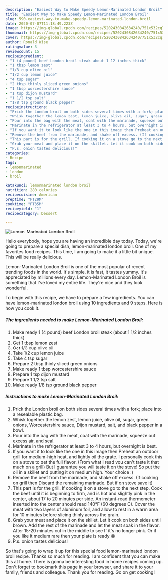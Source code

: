 ```yaml
---
description: "Easiest Way to Make Speedy Lemon-Marinated London Broil"
title: "Easiest Way to Make Speedy Lemon-Marinated London Broil"
slug: 590-easiest-way-to-make-speedy-lemon-marinated-london-broil
date: 2020-07-07T11:18:49.223Z
image: https://img-global.cpcdn.com/recipes/5202430842634240/751x532cq70/lemon-marinated-london-broil-recipe-main-photo.jpg
thumbnail: https://img-global.cpcdn.com/recipes/5202430842634240/751x532cq70/lemon-marinated-london-broil-recipe-main-photo.jpg
cover: https://img-global.cpcdn.com/recipes/5202430842634240/751x532cq70/lemon-marinated-london-broil-recipe-main-photo.jpg
author: Ronald Wise
ratingvalue: 3
reviewcount: 15
recipeingredient:
- "1 (4 pound) beef London broil steak about 1 12 inches thick"
- "1 tbsp lemon zest"
- "1/3 cup olive oil"
- "1/2 cup lemon juice"
- "4 tsp sugar"
- "2 tbsp thinly sliced green onions"
- "1 tbsp worcestershire sauce"
- "1 tsp dijon mustard"
- "1 1/2 tsp salt"
- "1/8 tsp ground black pepper"
recipeinstructions:
- "Prick the London broil on both sides several times with a fork; place into a resealable plastic bag."
- "Whisk together the lemon zest, lemon juice, olive oil, sugar, green onions, Worcestershire sauce, Dijon mustard, salt, and black pepper in a bowl."
- "Pour into the bag with the meat, coat with the marinade, squeeze out excess air, and seal."
- "Marinate in the refrigerator at least 3 to 4 hours, but overnight is best."
- "If you want it to look like the one in this image then Preheat an outdoor grill for medium-high heat, and lightly oil the grate. I personally cook this on a stove to get the full flavor. (From what I read you can&#39;t taste it that much on a grill) But I guarantee you will taste it on the stove! So put the oil in a skillet and putting it on medium high. Your choice :)"
- "Remove the beef from the marinade, and shake off excess. (If cooking on grill then Discard the remaining marinade. But if on stove save it)"
- "This part is for the grill. If cooking it on a stove go to the next step. Cook the beef until it is beginning to firm, and is hot and slightly pink in the center, about 17 to 20 minutes per side. An instant-read thermometer inserted into the center should read 140°F (60 degrees C). Cover the meat with two layers of aluminum foil, and allow to rest in a warm area for 10 minutes before slicing thinly across the grain."
- "Grab your meat and place it on the skillet. Let it cook on both sides until brown. Add the rest of the marinade and let the meat soak in the flavor. After 15-20 minutes cut in the middle to see If it&#39;s no longer pink. Or if you like it medium rare then your plate is ready 😀"
- "P.s. onion tastes delicious!"
categories:
- Recipe
tags:
- lemonmarinated
- london
- broil

katakunci: lemonmarinated london broil 
nutrition: 280 calories
recipecuisine: American
preptime: "PT29M"
cooktime: "PT35M"
recipeyield: "1"
recipecategory: Dessert

---
```



![Lemon-Marinated London Broil](https://img-global.cpcdn.com/recipes/5202430842634240/751x532cq70/lemon-marinated-london-broil-recipe-main-photo.jpg)

Hello everybody, hope you are having an incredible day today. Today, we're going to prepare a special dish, lemon-marinated london broil. One of my favorites food recipes. This time, I am going to make it a little bit unique. This will be really delicious.

Lemon-Marinated London Broil is one of the most popular of recent trending foods in the world. It's simple, it is fast, it tastes yummy. It's appreciated by millions every day. Lemon-Marinated London Broil is something that I've loved my entire life. They're nice and they look wonderful.




To begin with this recipe, we have to prepare a few ingredients. You can have lemon-marinated london broil using 10 ingredients and 9 steps. Here is how you cook it.

<!--inarticleads1-->

##### The ingredients needed to make Lemon-Marinated London Broil:

1. Make ready 1 (4 pound) beef London broil steak (about 1 1/2 inches thick)
1. Get 1 tbsp lemon zest
1. Get 1/3 cup olive oil
1. Take 1/2 cup lemon juice
1. Take 4 tsp sugar
1. Prepare 2 tbsp thinly sliced green onions
1. Make ready 1 tbsp worcestershire sauce
1. Prepare 1 tsp dijon mustard
1. Prepare 1 1/2 tsp salt
1. Make ready 1/8 tsp ground black pepper




<!--inarticleads2-->

##### Instructions to make Lemon-Marinated London Broil:

1. Prick the London broil on both sides several times with a fork; place into a resealable plastic bag.
1. Whisk together the lemon zest, lemon juice, olive oil, sugar, green onions, Worcestershire sauce, Dijon mustard, salt, and black pepper in a bowl.
1. Pour into the bag with the meat, coat with the marinade, squeeze out excess air, and seal.
1. Marinate in the refrigerator at least 3 to 4 hours, but overnight is best.
1. If you want it to look like the one in this image then Preheat an outdoor grill for medium-high heat, and lightly oil the grate. I personally cook this on a stove to get the full flavor. (From what I read you can&#39;t taste it that much on a grill) But I guarantee you will taste it on the stove! So put the oil in a skillet and putting it on medium high. Your choice :)
1. Remove the beef from the marinade, and shake off excess. (If cooking on grill then Discard the remaining marinade. But if on stove save it)
1. This part is for the grill. If cooking it on a stove go to the next step. Cook the beef until it is beginning to firm, and is hot and slightly pink in the center, about 17 to 20 minutes per side. An instant-read thermometer inserted into the center should read 140°F (60 degrees C). Cover the meat with two layers of aluminum foil, and allow to rest in a warm area for 10 minutes before slicing thinly across the grain.
1. Grab your meat and place it on the skillet. Let it cook on both sides until brown. Add the rest of the marinade and let the meat soak in the flavor. After 15-20 minutes cut in the middle to see If it&#39;s no longer pink. Or if you like it medium rare then your plate is ready 😀
1. P.s. onion tastes delicious!




So that's going to wrap it up for this special food lemon-marinated london broil recipe. Thanks so much for reading. I am confident that you can make this at home. There is gonna be interesting food in home recipes coming up. Don't forget to bookmark this page in your browser, and share it to your family, friends and colleague. Thank you for reading. Go on get cooking!
